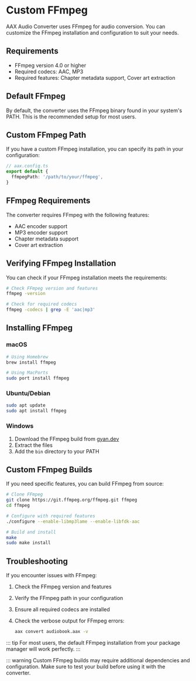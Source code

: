 # Custom FFmpeg

AAX Audio Converter uses FFmpeg for audio conversion. You can customize the FFmpeg installation and configuration to suit your needs.

## Requirements

- FFmpeg version 4.0 or higher
- Required codecs: AAC, MP3
- Required features: Chapter metadata support, Cover art extraction

## Default FFmpeg

By default, the converter uses the FFmpeg binary found in your system's PATH. This is the recommended setup for most users.

## Custom FFmpeg Path

If you have a custom FFmpeg installation, you can specify its path in your configuration:

```typescript
// aax.config.ts
export default {
  ffmpegPath: '/path/to/your/ffmpeg',
}
```

## FFmpeg Requirements

The converter requires FFmpeg with the following features:

- AAC encoder support
- MP3 encoder support
- Chapter metadata support
- Cover art extraction

## Verifying FFmpeg Installation

You can check if your FFmpeg installation meets the requirements:

```bash
# Check FFmpeg version and features
ffmpeg -version

# Check for required codecs
ffmpeg -codecs | grep -E 'aac|mp3'
```

## Installing FFmpeg

### macOS

```bash
# Using Homebrew
brew install ffmpeg

# Using MacPorts
sudo port install ffmpeg
```

### Ubuntu/Debian

```bash
sudo apt update
sudo apt install ffmpeg
```

### Windows

1. Download the FFmpeg build from [gyan.dev](https://www.gyan.dev/ffmpeg/builds/)
2. Extract the files
3. Add the `bin` directory to your PATH

## Custom FFmpeg Builds

If you need specific features, you can build FFmpeg from source:

```bash
# Clone FFmpeg
git clone https://git.ffmpeg.org/ffmpeg.git ffmpeg
cd ffmpeg

# Configure with required features
./configure --enable-libmp3lame --enable-libfdk-aac

# Build and install
make
sudo make install
```

## Troubleshooting

If you encounter issues with FFmpeg:

1. Check the FFmpeg version and features
2. Verify the FFmpeg path in your configuration
3. Ensure all required codecs are installed
4. Check the verbose output for FFmpeg errors:

   ```bash
   aax convert audiobook.aax -v
   ```

::: tip
For most users, the default FFmpeg installation from your package manager will work perfectly.
:::

::: warning
Custom FFmpeg builds may require additional dependencies and configuration. Make sure to test your build before using it with the converter.
